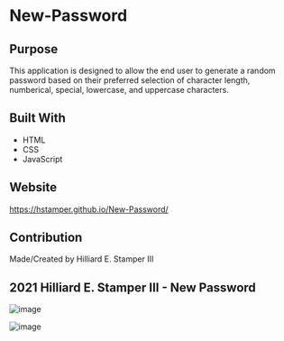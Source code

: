 # New-Password

## Purpose
This application is designed to allow the end user to generate a random password based on their preferred selection of character length, numberical, special, lowercase, and uppercase characters. 

## Built With
* HTML
* CSS
* JavaScript

## Website
https://hstamper.github.io/New-Password/

## Contribution
Made/Created by Hilliard E. Stamper III

## 2021 Hilliard E. Stamper III - New Password 

![image](https://user-images.githubusercontent.com/91726280/155820350-7ebe7e71-2953-4b2f-955f-53aad8437ac9.png)

![image](https://user-images.githubusercontent.com/91726280/155820387-afc6fad5-0d6f-46c5-9434-a2bf6ac1a51d.png)